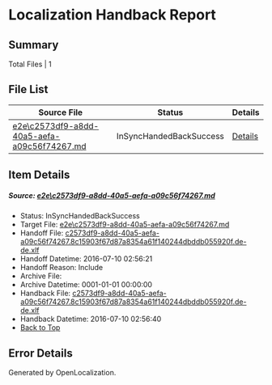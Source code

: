 # <a name='report-top'></a> Localization Handback Report

## Summary
 Total Files | 1

## File List
 Source File | Status | Details 
 ----------- | ------ | ------- 
 [e2e\c2573df9-a8dd-40a5-aefa-a09c56f74267.md](https://github.com/OpenLocalizationTestOrg/oltest/blob/d0559a2f3250849a0858064c4302e8cae62e57b5/e2e/c2573df9-a8dd-40a5-aefa-a09c56f74267.md) | InSyncHandedBackSuccess | [Details](#b6009be23f1aff2e4cbd4e57dc5189abbef010d61)

## Item Details
##### <a name='b6009be23f1aff2e4cbd4e57dc5189abbef010d61'></a> Source: [e2e\c2573df9-a8dd-40a5-aefa-a09c56f74267.md](https://github.com/OpenLocalizationTestOrg/oltest/blob/d0559a2f3250849a0858064c4302e8cae62e57b5/e2e/c2573df9-a8dd-40a5-aefa-a09c56f74267.md)
* Status: InSyncHandedBackSuccess
* Target File: [e2e\c2573df9-a8dd-40a5-aefa-a09c56f74267.md](https://github.com/OpenLocalizationTestOrg/oltest-dede-fly/blob/a8b1a6320ed26584ce4768fbf63ee1d95d65d02d/e2e/c2573df9-a8dd-40a5-aefa-a09c56f74267.md)
* Handoff File: [c2573df9-a8dd-40a5-aefa-a09c56f74267.8c15903f67d87a8354a61f140244dbddb055920f.de-de.xlf](https://github.com/OpenLocalizationTestOrg/olhandoff-e2e/blob/d1296c01657ce11f3e56252fce0ee5944ec8434a/ol-handoff/OpenLocalizationTestOrg/oltest-dede-fly/ci/ht/c2573df9-a8dd-40a5-aefa-a09c56f74267.8c15903f67d87a8354a61f140244dbddb055920f.de-de.xlf)
* Handoff Datetime: 2016-07-10 02:56:21
* Handoff Reason: Include
* Archive File: 
* Archive Datetime: 0001-01-01 00:00:00
* Handback File: [c2573df9-a8dd-40a5-aefa-a09c56f74267.8c15903f67d87a8354a61f140244dbddb055920f.de-de.xlf](https://github.com/OpenLocalizationTestOrg/olhandback-e2e/blob/6dcded46a06e0354f53905cadb2a2c8ca4f6843c/ol-handback/OpenLocalizationTestOrg/oltest-dede-fly/ci/ht/c2573df9-a8dd-40a5-aefa-a09c56f74267.8c15903f67d87a8354a61f140244dbddb055920f.de-de.xlf)
* Handback Datetime: 2016-07-10 02:56:40
* [Back to Top](#report-top)


## Error Details

Generated by OpenLocalization.
